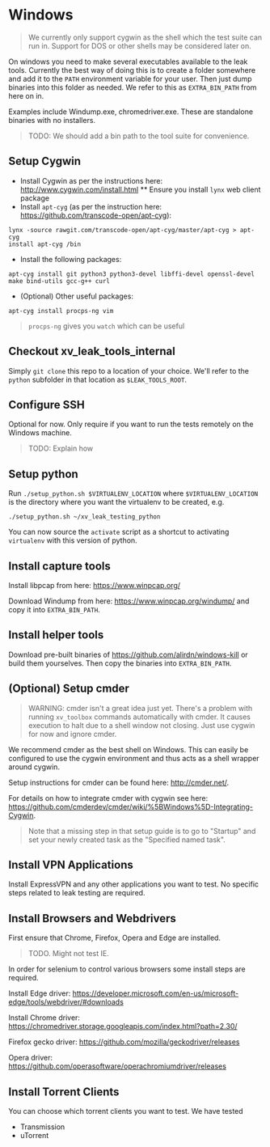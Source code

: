 # Windows

> We currently only support cygwin as the shell which the test suite can run in. Support for DOS
  or other shells may be considered later on.

On windows you need to make several executables available to the leak tools. Currently the best way
of doing this is to create a folder somewhere and add it to the `PATH` environment variable for your
user. Then just dump binaries into this folder as needed. We refer to this as `EXTRA_BIN_PATH` from
here on in.

Examples include Windump.exe, chromedriver.exe. These are standalone binaries with no installers.

> TODO: We should add a bin path to the tool suite for convenience.

## Setup Cygwin

* Install Cygwin as per the instructions here: http://www.cygwin.com/install.html
** Ensure you install `lynx` web client package
* Install `apt-cyg` (as per the instruction here: https://github.com/transcode-open/apt-cyg):
```
lynx -source rawgit.com/transcode-open/apt-cyg/master/apt-cyg > apt-cyg
install apt-cyg /bin
```
* Install the following packages:
```
apt-cyg install git python3 python3-devel libffi-devel openssl-devel make bind-utils gcc-g++ curl
```
* (Optional) Other useful packages:
```
apt-cyg install procps-ng vim
```
> `procps-ng` gives you `watch` which can be useful

## Checkout xv\_leak\_tools\_internal

Simply `git clone` this repo to a location of your choice. We'll refer to the `python` subfolder in
that location as `$LEAK_TOOLS_ROOT`.

## Configure SSH

Optional for now. Only require if you want to run the tests remotely on the Windows machine.

> TODO: Explain how

## Setup python

Run `./setup_python.sh $VIRTUALENV_LOCATION` where `$VIRTUALENV_LOCATION` is the directory
where you want the virtualenv to be created, e.g.

```
./setup_python.sh ~/xv_leak_testing_python
```

You can now source the `activate` script as a shortcut to activating `virtualenv` with this version
of python.

## Install capture tools

Install libpcap from here: https://www.winpcap.org/

Download Windump from here: https://www.winpcap.org/windump/ and copy it into `EXTRA_BIN_PATH`.

## Install helper tools

Download pre-built binaries of https://github.com/alirdn/windows-kill or build them yourselves. Then
copy the binaries into `EXTRA_BIN_PATH`.

## (Optional) Setup cmder

> WARNING: cmder isn't a great idea just yet. There's a problem with running `xv_toolbox` commands
  automatically with cmder. It causes execution to halt due to a shell window not closing. Just
  use cygwin for now and ignore cmder.

We recommend cmder as the best shell on Windows. This can easily be configured to use the cygwin
environment and thus acts as a shell wrapper around cygwin.

Setup instructions for cmder can be found here: http://cmder.net/.

For details on how to integrate cmder with cygwin see here:
https://github.com/cmderdev/cmder/wiki/%5BWindows%5D-Integrating-Cygwin.

> Note that a missing step in that setup guide is to go to "Startup" and set your newly created task
  as the "Specified named task".

## Install VPN Applications

Install ExpressVPN and any other applications you want to test. No specific steps related to leak
testing are required.

## Install Browsers and Webdrivers

First ensure that Chrome, Firefox, Opera and Edge are installed.

> TODO. Might not test IE.

In order for selenium to control various browsers some install steps are required.

Install Edge driver: https://developer.microsoft.com/en-us/microsoft-edge/tools/webdriver/#downloads

Install Chrome driver: https://chromedriver.storage.googleapis.com/index.html?path=2.30/

Firefox gecko driver: https://github.com/mozilla/geckodriver/releases

Opera driver: https://github.com/operasoftware/operachromiumdriver/releases

## Install Torrent Clients

You can choose which torrent clients you want to test. We have tested

* Transmission
* uTorrent
